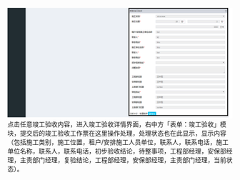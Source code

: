 ![](/assets/竣工验收11.png)点击任意竣工验收内容，进入竣工验收详情界面，右中方「表单：竣工验收」模块，提交后的竣工验收工作票在这里操作处理，处理状态也在此显示，显示内容（包括施工类别，施工位置，租户/安排施工人员单位，联系人，联系电话，施工单位名称，联系人，联系电话，初步验收结论，待整事项，工程部经理，安保部经理，主责部门经理，复验结论，工程部经理，安保部经理，主责部门经理，当前状态）。

